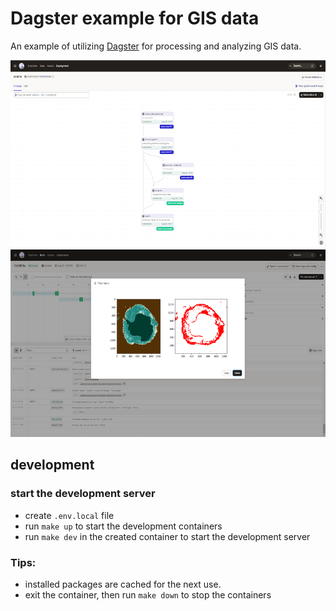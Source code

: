 # Dagster example for GIS data

An example of utilizing [Dagster](https://dagster.io/) for processing and analyzing GIS data.

<img src="./docs/1.png" height="300">
<img src="./docs/2.png" height="300">

## development

### start the development server

* create `.env.local` file
* run `make up` to start the development containers
* run `make dev` in the created container to start the development server

### Tips:

* installed packages are cached for the next use.
* exit the container, then run `make down` to stop the containers
